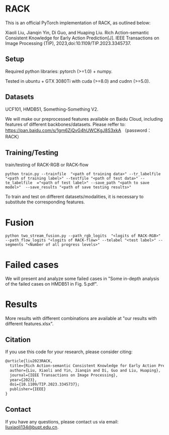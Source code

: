 
# RACK
This is an official PyTorch implementation of RACK, as outlined below: 

Xiaoli Liu, Jianqin Yin, Di Guo, and Huaping Liu. Rich Action-semantic Consistent Knowledge for Early Action Prediction[J]. IEEE Transactions on Image Processing (TIP), 2023,doi:10.1109/TIP.2023.3345737.

## Setup
Required python libraries: pytorch (>=1.0)  + numpy.

Tested in ubuntu +  GTX 3080Ti with cuda (>=8.0) and cudnn (>=5.0).

## Datasets
UCF101, HMDB51, Something-Something V2.

We will make our preprocessed features available on Baidu Cloud, including features of different backbones/datasets. Please reffer to: https://pan.baidu.com/s/1gm6ZjQvG4hUWCKgJ8S3xkA （password：RACK）



## Training/Testing
train/testing of RACK-RGB or RACK-flow
```shell
python train.py --trainfile  "<path of training data>" --tr_labelfile "<path of training label>" --testfile "<path of test data>" --te_labelfile  ="<path of test label>" --save_path "<path to save model>"  --save_results "<path of save testing results>" 
```
To train and test on different datasets/modalities, it is necessary to substitute the corresponding features.

# Fusion
```shell
python two_stream_fusion.py --path_rgb_logits  "<logits of RACK-RGB>" --path_flow_logits "<logits of RACK-flow>" --telabel "<test label>" --segments "<Number of all progress levels>"
```

# Failed cases
We will present and analyze some failed cases in "Some in-depth analysis of the failed cases on HMDB51 in Fig. 5.pdf".


# Results
More results with different combinations are available at "our results with different features.xlsx".


## Citation
If you use this code for your research, please consider citing:
```latex
@article{liu2023RACK,
  title={Rich Action-semantic Consistent Knowledge for Early Action Prediction},
  author={Liu, Xiaoli and Yin, Jianqin and Di, Guo and Liu, Huaping},
  journal={IEEE Transactions on Image Processing},
  year={2023},
  doi={10.1109/TIP.2023.3345737};
  publisher={IEEE}
}
```

## Contact
If you have any questions, please contact us via email: liuxiaoli134@bupt.edu.cn.
